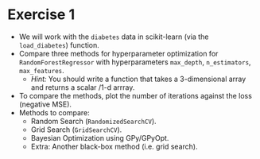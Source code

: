 # Exercise 1

- We will work with the `diabetes` data in scikit-learn (via the `load_diabetes`) function.
- Compare three methods for hyperparameter optimization for `RandomForestRegressor` with hyperparameters `max_depth`, `n_estimators`, `max_features`.
	- *Hint:* You should write a function that takes a 3-dimensional array and returns a scalar /1-d arrray.
- To compare the methods, plot the number of iterations against the loss (negative MSE). 
- Methods to compare: 	
	- Random Search (`RandomizedSearchCV`).
	- Grid Search (`GridSearchCV`).
	- Bayesian Optimization using GPy/GPyOpt.
	- Extra: Another black-box method (i.e. grid search).
	